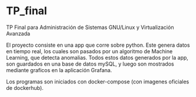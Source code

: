 # TP_final
TP Final para Administración de Sistemas GNU/Linux y Virtualización Avanzada

El proyecto consiste en una app que corre sobre python. Este genera datos en tiempo real, los cuales son  pasados por un algoritmo de Machine Learning, que detecta anomalias.
Todos estos datos generados por la app, son guardados en una base de datos mySQL, y luego son mostrados mediante graficos en la aplicación Grafana.

Los programas son iniciados con docker-compose (con imagenes oficiales de dockerhub).


